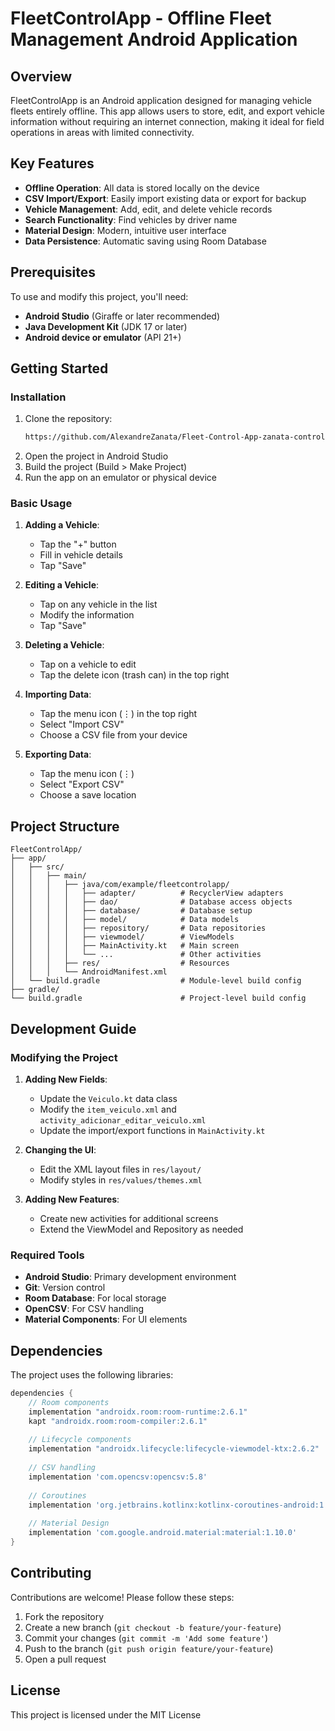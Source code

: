 # FleetControlApp - Offline Fleet Management Android Application

## Overview

FleetControlApp is an Android application designed for managing vehicle fleets entirely offline. This app allows users to store, edit, and export vehicle information without requiring an internet connection, making it ideal for field operations in areas with limited connectivity.

## Key Features

- **Offline Operation**: All data is stored locally on the device
- **CSV Import/Export**: Easily import existing data or export for backup
- **Vehicle Management**: Add, edit, and delete vehicle records
- **Search Functionality**: Find vehicles by driver name
- **Material Design**: Modern, intuitive user interface
- **Data Persistence**: Automatic saving using Room Database

## Prerequisites

To use and modify this project, you'll need:

- **Android Studio** (Giraffe or later recommended)
- **Java Development Kit** (JDK 17 or later)
- **Android device or emulator** (API 21+)

## Getting Started

### Installation

1. Clone the repository:
   ```bash
   https://github.com/AlexandreZanata/Fleet-Control-App-zanata-control-.git
   ```
2. Open the project in Android Studio
3. Build the project (Build > Make Project)
4. Run the app on an emulator or physical device

### Basic Usage

1. **Adding a Vehicle**:
   - Tap the "+" button
   - Fill in vehicle details
   - Tap "Save"

2. **Editing a Vehicle**:
   - Tap on any vehicle in the list
   - Modify the information
   - Tap "Save"

3. **Deleting a Vehicle**:
   - Tap on a vehicle to edit
   - Tap the delete icon (trash can) in the top right

4. **Importing Data**:
   - Tap the menu icon (⋮) in the top right
   - Select "Import CSV"
   - Choose a CSV file from your device

5. **Exporting Data**:
   - Tap the menu icon (⋮)
   - Select "Export CSV"
   - Choose a save location

## Project Structure

```
FleetControlApp/
├── app/
│   ├── src/
│   │   ├── main/
│   │   │   ├── java/com/example/fleetcontrolapp/
│   │   │   │   ├── adapter/          # RecyclerView adapters
│   │   │   │   ├── dao/              # Database access objects
│   │   │   │   ├── database/         # Database setup
│   │   │   │   ├── model/            # Data models
│   │   │   │   ├── repository/       # Data repositories
│   │   │   │   ├── viewmodel/        # ViewModels
│   │   │   │   ├── MainActivity.kt   # Main screen
│   │   │   │   └── ...               # Other activities
│   │   │   ├── res/                  # Resources
│   │   │   └── AndroidManifest.xml
│   └── build.gradle                  # Module-level build config
├── gradle/
└── build.gradle                      # Project-level build config
```

## Development Guide

### Modifying the Project

1. **Adding New Fields**:
   - Update the `Veiculo.kt` data class
   - Modify the `item_veiculo.xml` and `activity_adicionar_editar_veiculo.xml`
   - Update the import/export functions in `MainActivity.kt`

2. **Changing the UI**:
   - Edit the XML layout files in `res/layout/`
   - Modify styles in `res/values/themes.xml`

3. **Adding New Features**:
   - Create new activities for additional screens
   - Extend the ViewModel and Repository as needed

### Required Tools

- **Android Studio**: Primary development environment
- **Git**: Version control
- **Room Database**: For local storage
- **OpenCSV**: For CSV handling
- **Material Components**: For UI elements

## Dependencies

The project uses the following libraries:

```gradle
dependencies {
    // Room components
    implementation "androidx.room:room-runtime:2.6.1"
    kapt "androidx.room:room-compiler:2.6.1"
    
    // Lifecycle components
    implementation "androidx.lifecycle:lifecycle-viewmodel-ktx:2.6.2"
    
    // CSV handling
    implementation 'com.opencsv:opencsv:5.8'
    
    // Coroutines
    implementation 'org.jetbrains.kotlinx:kotlinx-coroutines-android:1.7.3'
    
    // Material Design
    implementation 'com.google.android.material:material:1.10.0'
}
```

## Contributing

Contributions are welcome! Please follow these steps:

1. Fork the repository
2. Create a new branch (`git checkout -b feature/your-feature`)
3. Commit your changes (`git commit -m 'Add some feature'`)
4. Push to the branch (`git push origin feature/your-feature`)
5. Open a pull request

## License

This project is licensed under the MIT License
